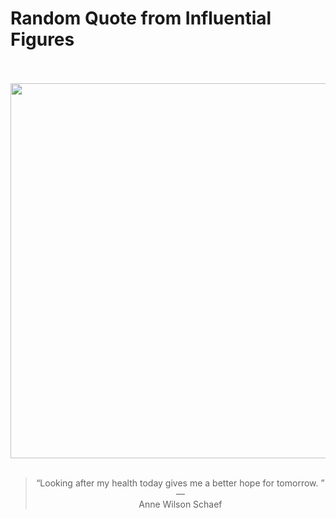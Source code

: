 # Random Quote from Influential Figures

<div align="center">
  <br>
  <br>
  <a href="undefined" title="undefined"><img src="undefined" width="600px"></a>
  <br>
  <br>
  <blockquote>&ldquo;Looking after my health today gives me a better hope for tomorrow. &rdquo; &mdash; <footer>Anne Wilson Schaef</footer></blockquote>
</div>
  